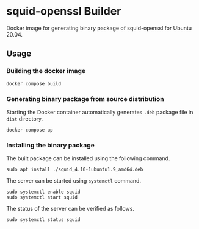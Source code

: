 # squid-openssl Builder

Docker image for generating binary package of squid-openssl for Ubuntu 20.04.

## Usage

### Building the docker image

```
docker compose build
```

### Generating binary package from source distribution


Starting the Docker container automatically generates `.deb` package file in `dist` directory.
```
docker compose up
```

### Installing the binary package

The built package can be installed using the following command.
```
sudo apt install ./squid_4.10-1ubuntu1.9_amd64.deb
```

The server can be started using `systemctl` command.
```
sudo systemctl enable squid
sudo systemctl start squid
```

The status of the server can be verified as follows.
```
sudo systemctl status squid
```
